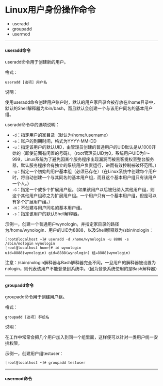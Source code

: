 # Linux用户身份操作命令

- useradd
- groupadd
- usermod



------



#### useradd命令

useradd命令用于创建新的用户。

格式：

```
useradd [选项] 用户名
```

说明：

使用useradd命令创建用户账户时，默认的用户家目录会被存放在/home目录中，默认的Shell解释器为/bin/bash，而且默认会创建一个与该用户同名的基本用户组。

useradd命令中的选项说明：

- `-d`：指定用户的家目录（默认为/home/username）
- `-e`：账户的到期时间，格式为YYYY-MM-DD
- `-u`：指定该用户的默认UID，由管理员创建的普通用户的UID默认是从1000开始的（即使前面有闲置的号码）。（root管理员UID为0，系统用户UID为1～999，Linux系统为了避免因某个服务程序出现漏洞而被黑客提权至整台服务器，默认服务程序会有独立的系统用户负责运行，进而有效控制被破坏范围。）
- `-g`：指定一个初始的用户基本组（必须已存在）（在Linux系统中创建每个用户时，将自动创建一个与其同名的基本用户组，而且这个基本用户组只有该用户一个人。）
- `-G`：指定一个或多个扩展用户组。（如果该用户以后被归纳入其他用户组，则这个其他用户组称之为扩展用户组。一个用户只有一个基本用户组，但是可以有多个扩展用户组。）
- `-N`：不创建与用户同名的基本用户组。
- `-s`：指定该用户的默认Shell解释器。

示例一，创建一个普通用户wynologin，并指定家目录的路径为/home/wynologin、用户的UID为8888，以及Shell解释器为/sbin/nologin：

```shell
[root@localhost ~]# useradd -d /home/wynologin -u 8888 -s /sbin/nologin wynologin
[root@localhost home]# id wynologin
uid=8888(wynologin) gid=8888(wynologin) 组=8888(wynologin)
```

注意：/sbin/nologin解释器与Bash解释器完全不同，一旦用户的解释器被设置为nologin，则代表该用户不能登录到系统中。（因为登录系统使用的是Bash解释器）



------



#### groupadd命令

groupadd命令用于创建用户组。

格式：

```
groupadd [选项] 群组名
```

说明：

在工作中常常会把几个用户加入到同一个组里面，这样便可以针对一类用户统一安排权限。

示例一，创建用户组testuser：

```shell
[root@localhost ~]# groupadd testuser
```



------



#### usermod命令

